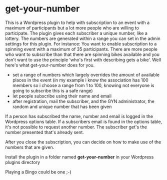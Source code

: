 <h1>get-your-number</h1>

This is a Wordpress plugin to help with subscription to an event with a maximum of participants but a lot more people who are willing to participate.
The plugin gives each subscriber a unique number, like a lottery. The numbers are generated within a range you can set in the admin settings for this plugin.
For instance:
You want to enable subscription to a spinning event with a maximum of 35 participants. There are more people who want to subscribe than that there are spinning bikes available and you don't want to use the principle 'who's first with describing gets a bike'. Well here's what get-your-number does for you.

<ul>
<li>set a range of numbers which largely overrides the amount of available places in the event (in my example i know the association has 100 members so i choose a range from 1 to 100, knowing not everyone is going to subscribe this is a safe range)</li>
<li>let people subscribe using their name and email</li>
<li>after registration, mail the subscriber, and the GYN administrator, the random and unique number that has been given</li>
</ul>

If a person has subscribed the name, number and email is logged in the Wordpress options table. If a subscribers email is found in the options table, it's not possible to request another number. The subscriber get's the number presented that's already sent.

After you close the subscription, you can decide on how to make use of the numbers that are given.

Install the plugin in a folder named <strong>get-your-number</strong> in your Wordpress plugins directory

Playing a Bingo could be one ;-)
